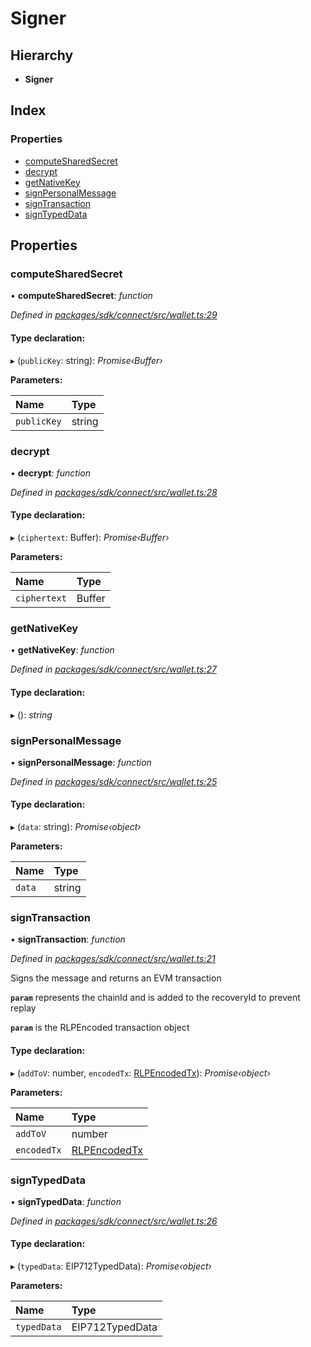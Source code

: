 # Signer

## Hierarchy

* **Signer**

## Index

### Properties

* [computeSharedSecret]()
* [decrypt]()
* [getNativeKey]()
* [signPersonalMessage]()
* [signTransaction]()
* [signTypedData]()

## Properties

### computeSharedSecret

• **computeSharedSecret**: _function_

_Defined in_ [_packages/sdk/connect/src/wallet.ts:29_](https://github.com/celo-org/celo-monorepo/blob/master/packages/sdk/connect/src/wallet.ts#L29)

#### Type declaration:

▸ \(`publicKey`: string\): _Promise‹Buffer›_

**Parameters:**

| Name | Type |
| :--- | :--- |
| `publicKey` | string |

### decrypt

• **decrypt**: _function_

_Defined in_ [_packages/sdk/connect/src/wallet.ts:28_](https://github.com/celo-org/celo-monorepo/blob/master/packages/sdk/connect/src/wallet.ts#L28)

#### Type declaration:

▸ \(`ciphertext`: Buffer\): _Promise‹Buffer›_

**Parameters:**

| Name | Type |
| :--- | :--- |
| `ciphertext` | Buffer |

### getNativeKey

• **getNativeKey**: _function_

_Defined in_ [_packages/sdk/connect/src/wallet.ts:27_](https://github.com/celo-org/celo-monorepo/blob/master/packages/sdk/connect/src/wallet.ts#L27)

#### Type declaration:

▸ \(\): _string_

### signPersonalMessage

• **signPersonalMessage**: _function_

_Defined in_ [_packages/sdk/connect/src/wallet.ts:25_](https://github.com/celo-org/celo-monorepo/blob/master/packages/sdk/connect/src/wallet.ts#L25)

#### Type declaration:

▸ \(`data`: string\): _Promise‹object›_

**Parameters:**

| Name | Type |
| :--- | :--- |
| `data` | string |

### signTransaction

• **signTransaction**: _function_

_Defined in_ [_packages/sdk/connect/src/wallet.ts:21_](https://github.com/celo-org/celo-monorepo/blob/master/packages/sdk/connect/src/wallet.ts#L21)

Signs the message and returns an EVM transaction

**`param`** represents the chainId and is added to the recoveryId to prevent replay

**`param`** is the RLPEncoded transaction object

#### Type declaration:

▸ \(`addToV`: number, `encodedTx`: [RLPEncodedTx]()\): _Promise‹object›_

**Parameters:**

| Name | Type |
| :--- | :--- |
| `addToV` | number |
| `encodedTx` | [RLPEncodedTx]() |

### signTypedData

• **signTypedData**: _function_

_Defined in_ [_packages/sdk/connect/src/wallet.ts:26_](https://github.com/celo-org/celo-monorepo/blob/master/packages/sdk/connect/src/wallet.ts#L26)

#### Type declaration:

▸ \(`typedData`: EIP712TypedData\): _Promise‹object›_

**Parameters:**

| Name | Type |
| :--- | :--- |
| `typedData` | EIP712TypedData |

